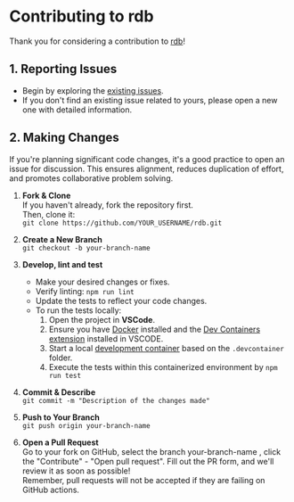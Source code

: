 # **Contributing to rdb**

Thank you for considering a contribution to [rdb](https://github.com/alfateam/rdb)!

## **1. Reporting Issues**

- Begin by exploring the [existing issues](https://github.com/alfateam/rdb/issues).
- If you don't find an existing issue related to yours, please open a new one with detailed information.

## **2. Making Changes**
If you're planning significant code changes, it's a good practice to open an issue for discussion. This ensures alignment, reduces duplication of effort, and promotes collaborative problem solving.
1. **Fork & Clone**  
	If you haven't already, fork the repository first.  
	Then, clone it:  
   `git clone https://github.com/YOUR_USERNAME/rdb.git`

2. **Create a New Branch**  
   `git checkout -b your-branch-name`

3. **Develop, lint and test**  
   - Make your desired changes or fixes.
   - Verify linting: `npm run lint`
   - Update the tests to reflect your code changes.
	- To run the tests locally:
  		1. Open the project in **VSCode**.
  		2. Ensure you have [Docker](https://docker.com) installed and the [Dev Containers extension](https://marketplace.visualstudio.com/items?itemName=ms-vscode-remote.remote-containers) installed in VSCODE.
  		3. Start a local [development container](https://code.visualstudio.com/docs/devcontainers/containers) based on the `.devcontainer` folder.
  		4. Execute the tests within this containerized environment by `npm run test`  

4. **Commit & Describe**  
   `git commit -m "Description of the changes made"`

5. **Push to Your Branch**  
   `git push origin your-branch-name`

6. **Open a Pull Request**  
   Go to your fork on GitHub, select the branch your-branch-name , click the "Contribute" - "Open pull request". Fill out the PR form, and we'll review it as soon as possible!  
   Remember, pull requests will not be accepted if they are failing on GitHub actions.





